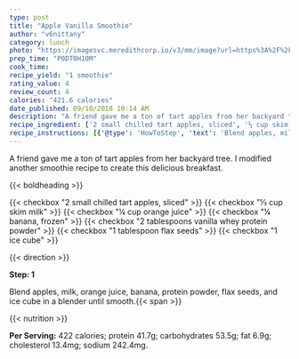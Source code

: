 ```yaml
---
type: post
title: "Apple Vanilla Smoothie"
author: "v6nittany"
category: lunch
photo: "https://imagesvc.meredithcorp.io/v3/mm/image?url=https%3A%2F%2Fimages.media-allrecipes.com%2Fuserphotos%2F3812460.jpg"
prep_time: "P0DT0H10M"
cook_time: 
recipe_yield: "1 smoothie"
rating_value: 4
review_count: 4
calories: "421.6 calories"
date_published: 09/10/2018 10:14 AM
description: "A friend gave me a ton of tart apples from her backyard tree. I modified another smoothie recipe to create this delicious breakfast."
recipe_ingredient: ['2 small chilled tart apples, sliced', '⅓ cup skim milk', '¼ cup orange juice', '¼ banana, frozen', '2 tablespoons vanilla whey protein powder', '1 tablespoon flax seeds', '1 ice cube']
recipe_instructions: [{'@type': 'HowToStep', 'text': 'Blend apples, milk, orange juice, banana, protein powder, flax seeds, and ice cube in a blender until smooth.\n'}]
---
```


A friend gave me a ton of tart apples from her backyard tree. I modified another smoothie recipe to create this delicious breakfast. 

{{< boldheading >}}

{{< checkbox "2 small chilled tart apples, sliced" >}}
{{< checkbox "⅓ cup skim milk" >}}
{{< checkbox "¼ cup orange juice" >}}
{{< checkbox "¼  banana, frozen" >}}
{{< checkbox "2 tablespoons vanilla whey protein powder" >}}
{{< checkbox "1 tablespoon flax seeds" >}}
{{< checkbox "1  ice cube" >}}


{{< direction >}}

**Step: 1**

Blend apples, milk, orange juice, banana, protein powder, flax seeds, and ice cube in a blender until smooth.{{< span >}}

{{< nutrition >}}

**Per Serving:** 422 calories; protein 41.7g; carbohydrates 53.5g; fat 6.9g; cholesterol 13.4mg; sodium 242.4mg.